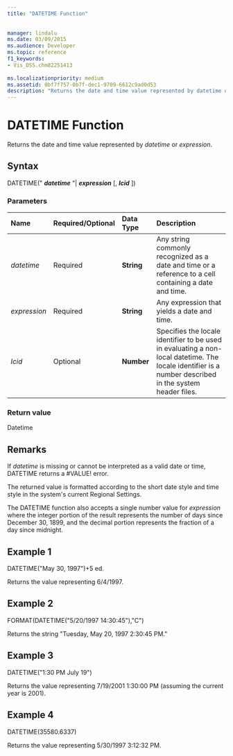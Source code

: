 ```yaml
---
title: "DATETIME Function"
 
 
manager: lindalu
ms.date: 03/09/2015
ms.audience: Developer
ms.topic: reference
f1_keywords:
- Vis_DSS.chm82251413
 
ms.localizationpriority: medium
ms.assetid: 0bf7f757-0b7f-dec1-9709-6612c9ad0d53
description: "Returns the date and time value represented by datetime or expression."
---
```


# DATETIME Function

Returns the date and time value represented by _datetime_ or _expression_.
  
## Syntax

DATETIME(" **_datetime_** "| **_expression_** [, **_lcid_** ])
  
### Parameters

|**Name**|**Required/Optional**|**Data Type**|**Description**|
|:-----|:-----|:-----|:-----|
| _datetime_ <br/> |Required  <br/> |**String** <br/> |Any string commonly recognized as a date and time or a reference to a cell containing a date and time. |
| _expression_ <br/> |Required  <br/> |**String** <br/> |Any expression that yields a date and time. |
| _lcid_ <br/> |Optional  <br/> |**Number** <br/> |Specifies the locale identifier to be used in evaluating a non-local datetime. The locale identifier is a number described in the system header files. |

### Return value

Datetime
  
## Remarks

If _datetime_  is missing or cannot be interpreted as a valid date or time, DATETIME returns a #VALUE! error.
  
The returned value is formatted according to the short date style and time style in the system's current Regional Settings.
  
The DATETIME function also accepts a single number value for _expression_  where the integer portion of the result represents the number of days since December 30, 1899, and the decimal portion represents the fraction of a day since midnight.
  
## Example 1

DATETIME("May 30, 1997")+5 ed.
  
Returns the value representing 6/4/1997.
  
## Example 2

FORMAT(DATETIME("5/20/1997 14:30:45"),"C")
  
Returns the string "Tuesday, May 20, 1997 2:30:45 PM."
  
## Example 3

DATETIME("1:30 PM July 19")
  
Returns the value representing 7/19/2001 1:30:00 PM (assuming the current year is 2001).
  
## Example 4

DATETIME(35580.6337)
  
Returns the value representing 5/30/1997 3:12:32 PM.
  